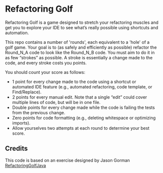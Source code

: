 Refactoring Golf
================

Refactoring Golf is a game designed to stretch your refactoring muscles and get you to explore your IDE to see what’s really possible using shortcuts and automation.

This repo contains a number of 'rounds', each equivalent to a 'hole' of a golf game. Your goal is to (as safely and efficiently as possible) refactor the Round\_N\_A code to look like the Round\_N\_B code. You must aim to do it in as few “strokes” as possible. A stroke is essentially a change made to the code, and every stroke costs you points.

You should count your score as follows:

- 1 point for every change made to the code using a shortcut or automated IDE feature (e.g., automated refactoring, code template, or Find/Replace).
- 2 points for every manual edit. Note that a single “edit” could cover multiple lines of code, but will be in one file.
- Double points for every change made while the code is failing the tests from the previous change.
- Zero points for code formatting (e.g., deleting whitespace or optimizing imports).
- Allow yourselves two attempts at each round to determine your best score.


Credits
-------

This code is based on an exercise designed by Jason Gorman [RefactoringGolfJava](https://github.com/jasongorman/RefactoringGolfJava)

